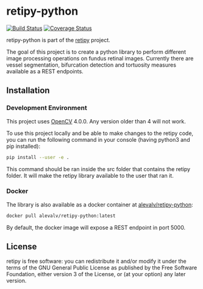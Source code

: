 retipy-python
======
[![Build Status](https://travis-ci.org/alevalv/retipy-python.svg?branch=master)](https://travis-ci.org/alevalv/retipy-python)
[![Coverage Status](https://codecov.io/gh/alevalv/retipy-python/branch/master/graph/badge.svg)](https://codecov.io/gh/alevalv/retipy-python)

retipy-python is part of the [retipy](https://github.com/alevalv/retipy) project.

The goal of this project is to create a python library to perform different image processing operations on fundus retinal images. Currently there are vessel segmentation, bifurcation detection and tortuosity measures available as a REST endpoints.

Installation
------------

### Development Environment

This project uses [OpenCV](https://opencv.org/) 4.0.0. Any version older than 4 will not work.

To use this project locally and be able to make changes to the retipy code, you can run the following command in
your console (having python3 and pip installed):

```bash
pip install --user -e .
```

This command should be ran inside the src folder that contains the retipy folder. It will make the retipy
library available to the user that ran it.

### Docker

The library is also available as a docker container at [alevalv/retipy-python](https://hub.docker.com/r/alevalv/retipy-python/):

```bash
docker pull alevalv/retipy-python:latest
```
By default, the docker image will expose a REST endpoint in port 5000.

License
-------
retipy is free software: you can redistribute it and/or modify
it under the terms of the GNU General Public License as published by
the Free Software Foundation, either version 3 of the License, or
(at your option) any later version.
